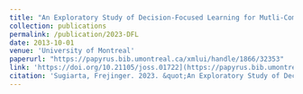 ```yaml
---
title: "An Exploratory Study of Decision-Focused Learning for Mutli-Commodity Network Design in Transportation"
collection: publications
permalink: /publication/2023-DFL
date: 2013-10-01
venue: 'University of Montreal'
paperurl: "https://papyrus.bib.umontreal.ca/xmlui/handle/1866/32353"
link: 'https://doi.org/10.21105/joss.01722](https://papyrus.bib.umontreal.ca/xmlui/handle/1866/32353'
citation: 'Sugiarta, Frejinger. 2023. &quot;An Exploratory Study of Decision-Focused Learning for Mutli-Commodity Network Design in Transportation.&quot; <i>University of Montreal</i>'
---
```

